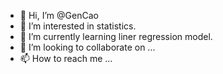 - 👋 Hi, I’m @GenCao
- 👀 I’m interested in statistics.
- 🌱 I’m currently learning liner regression model.
- 💞️ I’m looking to collaborate on ...
- 📫 How to reach me ...

<!---
GenCao/GenCao is a ✨ special ✨ repository because its `README.md` (this file) appears on your GitHub profile.
You can click the Preview link to take a look at your changes.
--->
